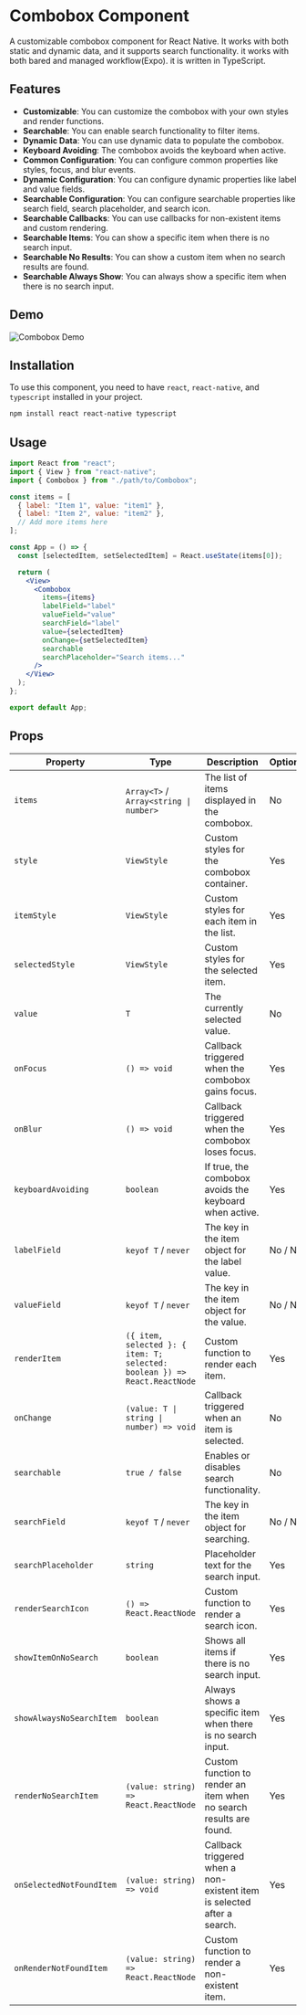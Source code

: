 # Combobox Component

A customizable combobox component for React Native.
It works with both static and dynamic data, and it supports search functionality.
it works with both bared and managed workflow(Expo).
it is written in TypeScript.

## Features

- **Customizable**: You can customize the combobox with your own styles and render functions.
- **Searchable**: You can enable search functionality to filter items.
- **Dynamic Data**: You can use dynamic data to populate the combobox.
- **Keyboard Avoiding**: The combobox avoids the keyboard when active.
- **Common Configuration**: You can configure common properties like styles, focus, and blur events.
- **Dynamic Configuration**: You can configure dynamic properties like label and value fields.
- **Searchable Configuration**: You can configure searchable properties like search field, search placeholder, and search icon.
- **Searchable Callbacks**: You can use callbacks for non-existent items and custom rendering.
- **Searchable Items**: You can show a specific item when there is no search input.
- **Searchable No Results**: You can show a custom item when no search results are found.
- **Searchable Always Show**: You can always show a specific item when there is no search input.

## Demo

![Combobox Demo](https://user-images.githubusercontent.com/26859947/134760073-3b3b3b7b-3b7b-4b7b-8b7b-3b7b3b7b3b7b.gif)

## Installation

To use this component, you need to have `react`, `react-native`, and `typescript` installed in your project.

```sh
npm install react react-native typescript
```

## Usage

```jsx
import React from "react";
import { View } from "react-native";
import { Combobox } from "./path/to/Combobox";

const items = [
  { label: "Item 1", value: "item1" },
  { label: "Item 2", value: "item2" },
  // Add more items here
];

const App = () => {
  const [selectedItem, setSelectedItem] = React.useState(items[0]);

  return (
    <View>
      <Combobox
        items={items}
        labelField="label"
        valueField="value"
        searchField="label"
        value={selectedItem}
        onChange={setSelectedItem}
        searchable
        searchPlaceholder="Search items..."
      />
    </View>
  );
};

export default App;
```

## Props

| **Property**              | **Type**                                                                                         | **Description**                                                                                               | **Optional** | **Configuration**               |
|---------------------------|--------------------------------------------------------------------------------------------------|---------------------------------------------------------------------------------------------------------------|--------------|---------------------------------|
| `items`                   | `Array<T>` / `Array<string \| number>`                                                           | The list of items displayed in the combobox.                                                                  | No           | Common, Dynamic                 |
| `style`                   | `ViewStyle`                                                                                      | Custom styles for the combobox container.                                                                     | Yes          | Common                          |
| `itemStyle`               | `ViewStyle`                                                                                      | Custom styles for each item in the list.                                                                      | Yes          | Common                          |
| `selectedStyle`           | `ViewStyle`                                                                                      | Custom styles for the selected item.                                                                          | Yes          | Common                          |
| `value`                   | `T`                                                                                              | The currently selected value.                                                                                 | No           | Common                          |
| `onFocus`                 | `() => void`                                                                                     | Callback triggered when the combobox gains focus.                                                             | Yes          | Common                          |
| `onBlur`                  | `() => void`                                                                                     | Callback triggered when the combobox loses focus.                                                             | Yes          | Common                          |
| `keyboardAvoiding`        | `boolean`                                                                                        | If true, the combobox avoids the keyboard when active.                                                        | Yes          | Common                          |
| `labelField`              | `keyof T` / `never`                                                                              | The key in the item object for the label value.                                                               | No / N/A     | Dynamic                         |
| `valueField`              | `keyof T` / `never`                                                                              | The key in the item object for the value.                                                                     | No / N/A     | Dynamic                         |
| `renderItem`              | `({ item, selected }: { item: T; selected: boolean }) => React.ReactNode`                        | Custom function to render each item.                                                                          | Yes          | Dynamic                         |
| `onChange`                | `(value: T \| string \| number) => void`                                                         | Callback triggered when an item is selected.                                                                  | No           | Dynamic                         |
| `searchable`              | `true / false`                                                                                   | Enables or disables search functionality.                                                                     | No           | Searchable                      |
| `searchField`             | `keyof T` / `never`                                                                              | The key in the item object for searching.                                                                     | No / N/A     | Searchable                      |
| `searchPlaceholder`       | `string`                                                                                        | Placeholder text for the search input.                                                                        | Yes          | Searchable (searchable: true)   |
| `renderSearchIcon`        | `() => React.ReactNode`                                                                          | Custom function to render a search icon.                                                                      | Yes          | Searchable (searchable: true)   |
| `showItemOnNoSearch`      | `boolean`                                                                                        | Shows all items if there is no search input.                                                                  | Yes          | Searchable (searchable: true)   |
| `showAlwaysNoSearchItem`  | `boolean`                                                                                        | Always shows a specific item when there is no search input.                                                   | Yes          | Searchable (searchable: true)   |
| `renderNoSearchItem`      | `(value: string) => React.ReactNode`                                                             | Custom function to render an item when no search results are found.                                           | Yes          | Searchable (searchable: true)   |
| `onSelectedNotFoundItem`  | `(value: string) => void`                                                                        | Callback triggered when a non-existent item is selected after a search.                                       | Yes          | Searchable (searchable: true)   |
| `onRenderNotFoundItem`    | `(value: string) => React.ReactNode`                                                             | Custom function to render a non-existent item.                                                                | Yes          | Searchable (searchable: true)   |